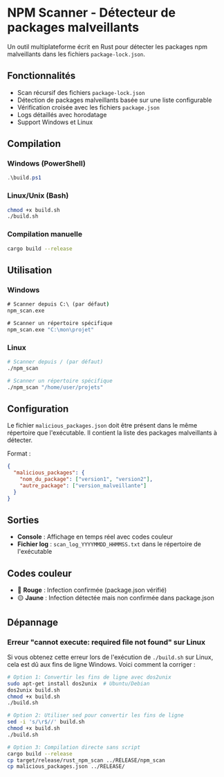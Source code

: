 # NPM Scanner - Détecteur de packages malveillants

Un outil multiplateforme écrit en Rust pour détecter les packages npm malveillants dans les fichiers `package-lock.json`.

## Fonctionnalités

- Scan récursif des fichiers `package-lock.json`
- Détection de packages malveillants basée sur une liste configurable
- Vérification croisée avec les fichiers `package.json`
- Logs détaillés avec horodatage
- Support Windows et Linux

## Compilation

### Windows (PowerShell)

```powershell
.\build.ps1
```

### Linux/Unix (Bash)

```bash
chmod +x build.sh
./build.sh
```

### Compilation manuelle

```bash
cargo build --release
```

## Utilisation

### Windows

```cmd
# Scanner depuis C:\ (par défaut)
npm_scan.exe

# Scanner un répertoire spécifique
npm_scan.exe "C:\mon\projet"
```

### Linux

```bash
# Scanner depuis / (par défaut)
./npm_scan

# Scanner un répertoire spécifique
./npm_scan "/home/user/projets"
```

## Configuration

Le fichier `malicious_packages.json` doit être présent dans le même répertoire que l'exécutable. Il contient la liste des packages malveillants à détecter.

Format :

```json
{
  "malicious_packages": {
    "nom_du_package": ["version1", "version2"],
    "autre_package": ["version_malveillante"]
  }
}
```

## Sorties

- **Console** : Affichage en temps réel avec codes couleur
- **Fichier log** : `scan_log_YYYYMMDD_HHMMSS.txt` dans le répertoire de l'exécutable

## Codes couleur

- 🔴 **Rouge** : Infection confirmée (package.json vérifié)
- 🟡 **Jaune** : Infection détectée mais non confirmée dans package.json

## Dépannage

### Erreur "cannot execute: required file not found" sur Linux

Si vous obtenez cette erreur lors de l'exécution de `./build.sh` sur Linux, cela est dû aux fins de ligne Windows. Voici comment la corriger :

```bash
# Option 1: Convertir les fins de ligne avec dos2unix
sudo apt-get install dos2unix  # Ubuntu/Debian
dos2unix build.sh
chmod +x build.sh
./build.sh

# Option 2: Utiliser sed pour convertir les fins de ligne
sed -i 's/\r$//' build.sh
chmod +x build.sh
./build.sh

# Option 3: Compilation directe sans script
cargo build --release
cp target/release/rust_npm_scan ../RELEASE/npm_scan
cp malicious_packages.json ../RELEASE/
```
